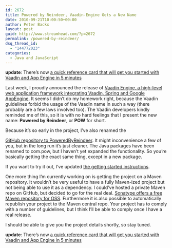 ```yaml
---
id: 2672
title: Powered by Reindeer, Vaadin-Engine Gets a New Name
date: 2010-09-21T10:00:50+00:00
author: Peter Backx
layout: post
guid: http://www.streamhead.com/?p=2672
permalink: /powered-by-reindeer/
dsq_thread_id:
  - "144772023"
categories:
  - Java and JavaScript
---
```

<p class="update">
  <strong>update</strong>: There&#8217;s now <a href="http://www.streamhead.com/vaadin-app-engine-in-5-minutes/">a quick reference card that will get you started with Vaadin and App Engine in 5 minutes</a>
</p>

Last week, I proudly announced the release of <a title="Vaadin Engine, Vaadin, Spring and AppEngine in a web framework" href="http://www.streamhead.com/vaadin-engine-security-release/" target="_blank">Vaadin Engine, a high-level web application framework integrating Vaadin, Spring and Google AppEngine</a>. It seems I didn&#8217;t do my homework right, because the Vaadin guidelines forbid the usage of the Vaadin name in such a way (there probably are a few laws involved too). The Vaadin developers kindly reminded me of this, so it is with no hard feelings that I present the new name: **Powered by Reindeer**, or **POW** for short.

<!--more-->Because it&#8217;s so early in the project, I&#8217;ve also renamed the 

<a title="Powered By Reindeer GitHub repo" href="http://github.com/pbackx/PoweredByReindeer" target="_blank">GitHub repository to PoweredByReindeer</a>. It might inconvenience a few of you, but in the long run it&#8217;s just cleaner. The Java packages have been renamed to com.pow, but I haven&#8217;t yet expanded the functionality. So you&#8217;re basically getting the exact same thing, except in a new package.

If you want to try it out, I&#8217;ve updated <a title="Vaadin Engine, Vaadin, Spring and AppEngine in a web framework" href="http://www.streamhead.com/vaadin-engine-security-release/" target="_blank">the getting started instructions</a>.

One more thing I&#8217;m currently working on is getting the project on a Maven repository. It wouldn&#8217;t be very useful to have a fully Maven-ized project but not being able to use it as a dependency. I could&#8217;ve hosted a private Maven repo on GitHub, but decided to go for the real deal. <a title="Sonatype OSS Maven Repository" href="https://docs.sonatype.org/display/repository/sonatype+oss+maven+repository+usage+guide" target="_blank">Sonatype offers a free Maven repository for OSS</a>. Furthermore it is also possible to automatically republish your project to the Maven central repo. Your project has to comply with a number of guidelines, but I think I&#8217;ll be able to comply once I have a real release.

I should be able to give you the project details shortly, so stay tuned.

<p class="update">
  <strong>update</strong>: There&#8217;s now <a href="http://www.streamhead.com/vaadin-app-engine-in-5-minutes/">a quick reference card that will get you started with Vaadin and App Engine in 5 minutes</a>
</p>

<!-- AddThis Advanced Settings generic via filter on the_content -->

<!-- AddThis Share Buttons generic via filter on the_content -->